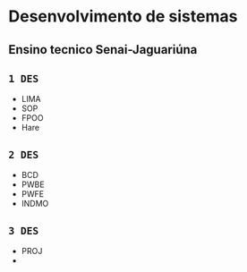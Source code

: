 # Desenvolvimento de sistemas 

## Ensino tecnico Senai-Jaguariúna

## `1 DES`
- LIMA
- SOP
- FPOO
- Hare
## `2 DES`
- BCD
- PWBE
- PWFE
- INDMO
## `3 DES`
- PROJ
- 

